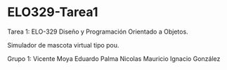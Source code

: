 # ELO329-Tarea1

Tarea 1: ELO-329 Diseño y Programación Orientado a Objetos.

Simulador de mascota virtual tipo pou.

Grupo 1:
  Vicente Moya
  Eduardo Palma
  Nicolas Mauricio
  Ignacio González
